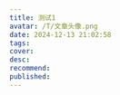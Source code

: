 ```yaml
---
title: 测试1
avatar: /T/文章头像.png
date: 2024-12-13 21:02:58
tags:
cover:
desc:
recommend:
published:
---
```

